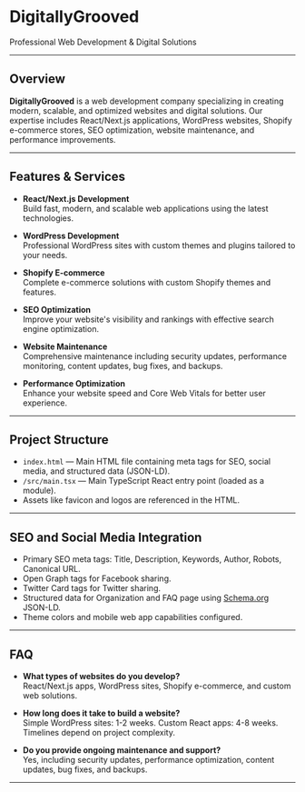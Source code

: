 # DigitallyGrooved

Professional Web Development & Digital Solutions

---

## Overview

**DigitallyGrooved** is a web development company specializing in creating modern, scalable, and optimized websites and digital solutions. Our expertise includes React/Next.js applications, WordPress websites, Shopify e-commerce stores, SEO optimization, website maintenance, and performance improvements.

---

## Features & Services

- **React/Next.js Development**  
  Build fast, modern, and scalable web applications using the latest technologies.

- **WordPress Development**  
  Professional WordPress sites with custom themes and plugins tailored to your needs.

- **Shopify E-commerce**  
  Complete e-commerce solutions with custom Shopify themes and features.

- **SEO Optimization**  
  Improve your website's visibility and rankings with effective search engine optimization.

- **Website Maintenance**  
  Comprehensive maintenance including security updates, performance monitoring, content updates, bug fixes, and backups.

- **Performance Optimization**  
  Enhance your website speed and Core Web Vitals for better user experience.

---

## Project Structure

- `index.html` — Main HTML file containing meta tags for SEO, social media, and structured data (JSON-LD).
- `/src/main.tsx` — Main TypeScript React entry point (loaded as a module).
- Assets like favicon and logos are referenced in the HTML.

---

## SEO and Social Media Integration

- Primary SEO meta tags: Title, Description, Keywords, Author, Robots, Canonical URL.
- Open Graph tags for Facebook sharing.
- Twitter Card tags for Twitter sharing.
- Structured data for Organization and FAQ page using [Schema.org](https://schema.org) JSON-LD.
- Theme colors and mobile web app capabilities configured.

---

## FAQ

- **What types of websites do you develop?**  
  React/Next.js apps, WordPress sites, Shopify e-commerce, and custom web solutions.

- **How long does it take to build a website?**  
  Simple WordPress sites: 1-2 weeks. Custom React apps: 4-8 weeks. Timelines depend on project complexity.

- **Do you provide ongoing maintenance and support?**  
  Yes, including security updates, performance optimization, content updates, bug fixes, and backups.

---